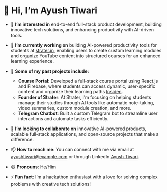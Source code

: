 # 👋 Hi, I’m Ayush Tiwari

- 👀 **I’m interested in** end-to-end full-stack product development, building innovative tech solutions, and enhancing productivity with AI-driven tools.
  
- 🌱 **I’m currently working on** building AI-powered productivity tools for students at [strater.in](https://strater.in), enabling users to create custom learning modules and organize YouTube content into structured courses for an enhanced learning experience.

- 💼 **Some of my past projects include:**

  - **Course Portal**: Developed a full-stack course portal using React.js and Firebase, where students can access dynamic, user-specific content and organize their learning paths [Insiden](https://insiden.in/).
  - **Founder of Strater**: At Strater, I’m focusing on helping students manage their studies through AI tools like automatic note-taking, video summaries, custom module creation, and more.
  - **Telegram Chatbot**: Built a custom Telegram bot to streamline user interactions and automate tasks efficiently.

- 💞️ **I’m looking to collaborate on** innovative AI-powered products, scalable full-stack applications, and open-source projects that make a difference.

- 📫 **How to reach me**: You can connect with me via email at ayushtiwari@example.com or through LinkedIn [Ayush Tiwari](https://linkedin.com/in/ayush-tiwari).

- 😄 **Pronouns**: He/Him

- ⚡ **Fun fact**: I’m a hackathon enthusiast with a love for solving complex problems with creative tech solutions!

<!---
iam-AyushTiwari/iam-AyushTiwari is a ✨ special ✨ repository because its `README.md` (this file) appears on your GitHub profile.
You can click the Preview link to take a look at your changes.
--->
